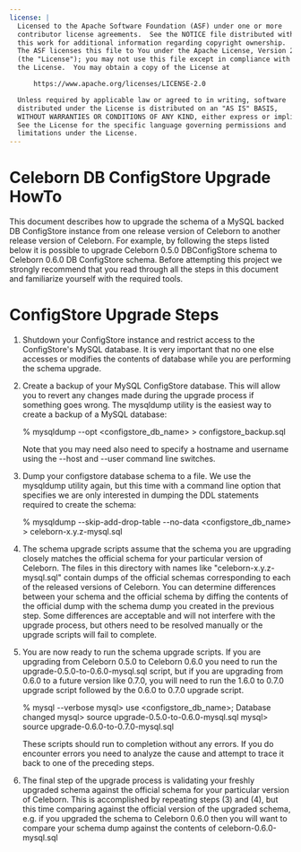 ```yaml
---
license: |
  Licensed to the Apache Software Foundation (ASF) under one or more
  contributor license agreements.  See the NOTICE file distributed with
  this work for additional information regarding copyright ownership.
  The ASF licenses this file to You under the Apache License, Version 2.0
  (the "License"); you may not use this file except in compliance with
  the License.  You may obtain a copy of the License at

      https://www.apache.org/licenses/LICENSE-2.0

  Unless required by applicable law or agreed to in writing, software
  distributed under the License is distributed on an "AS IS" BASIS,
  WITHOUT WARRANTIES OR CONDITIONS OF ANY KIND, either express or implied.
  See the License for the specific language governing permissions and
  limitations under the License.
---
```


Celeborn DB ConfigStore Upgrade HowTo
============================

This document describes how to upgrade the schema of a MySQL backed
DB ConfigStore instance from one release version of Celeborn to another
release version of Celeborn. For example, by following the steps listed
below it is possible to upgrade Celeborn 0.5.0 DBConfigStore schema to
Celeborn 0.6.0 DB ConfigStore schema. Before attempting this project we
strongly recommend that you read through all the steps in this document
and familiarize yourself with the required tools.

ConfigStore Upgrade Steps
=======================

1) Shutdown your ConfigStore instance and restrict access to the
   ConfigStore's MySQL database. It is very important that no one else
   accesses or modifies the contents of database while you are
   performing the schema upgrade.

2) Create a backup of your MySQL ConfigStore database. This will allow
   you to revert any changes made during the upgrade process if
   something goes wrong. The mysqldump utility is the easiest way to
   create a backup of a MySQL database:

   % mysqldump --opt <configstore_db_name> > configstore_backup.sql

   Note that you may need also need to specify a hostname and username
   using the --host and --user command line switches.

3) Dump your configstore database schema to a file. We use the mysqldump
   utility again, but this time with a command line option that
   specifies we are only interested in dumping the DDL statements
   required to create the schema:

   % mysqldump --skip-add-drop-table --no-data <configstore_db_name> > celeborn-x.y.z-mysql.sql

4) The schema upgrade scripts assume that the schema you are upgrading
   closely matches the official schema for your particular version of
   Celeborn. The files in this directory with names like
   "celeborn-x.y.z-mysql.sql" contain dumps of the official schemas
   corresponding to each of the released versions of Celeborn. You can
   determine differences between your schema and the official schema
   by diffing the contents of the official dump with the schema dump
   you created in the previous step. Some differences are acceptable
   and will not interfere with the upgrade process, but others need to
   be resolved manually or the upgrade scripts will fail to complete.

5) You are now ready to run the schema upgrade scripts. If you are
   upgrading from Celeborn 0.5.0 to Celeborn 0.6.0 you need to run the
   upgrade-0.5.0-to-0.6.0-mysql.sql script, but if you are upgrading from
   0.6.0 to a future version like 0.7.0, you will need to run the 1.6.0 to
   0.7.0 upgrade script followed by the 0.6.0 to 0.7.0 upgrade script.

   % mysql --verbose
   mysql> use <configstore_db_name>;
   Database changed
   mysql> source upgrade-0.5.0-to-0.6.0-mysql.sql
   mysql> source upgrade-0.6.0-to-0.7.0-mysql.sql

   These scripts should run to completion without any errors. If you
   do encounter errors you need to analyze the cause and attempt to
   trace it back to one of the preceding steps.

6) The final step of the upgrade process is validating your freshly
   upgraded schema against the official schema for your particular
   version of Celeborn. This is accomplished by repeating steps (3) and
   (4), but this time comparing against the official version of the
   upgraded schema, e.g. if you upgraded the schema to Celeborn 0.6.0 then
   you will want to compare your schema dump against the contents of
   celeborn-0.6.0-mysql.sql
